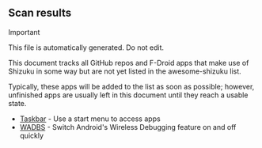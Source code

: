 ## Scan results
> [!IMPORTANT]
> This file is automatically generated. Do not edit.

This document tracks all GitHub repos and F-Droid apps that make use of Shizuku in some way but are not yet listed in the awesome-shizuku list.

Typically, these apps will be added to the list as soon as possible; however, unfinished apps are usually left in this document until they reach a usable state.

 * [Taskbar](https://github.com/farmerbb/Taskbar) - Use a start menu to access apps
 * [WADBS](https://github.com/Smooth-E/wireless-adb-switch) - Switch Android's Wireless Debugging feature on and off quickly
